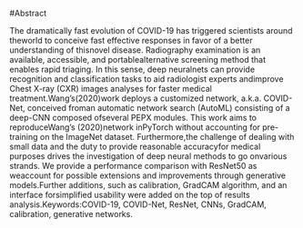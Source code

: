 #Abstract

The dramatically fast evolution of COVID-19 has triggered scientists around theworld to conceive fast effective responses in favor of a better understanding of thisnovel disease. Radiography examination is an available, accessible, and portablealternative screening method that enables rapid triaging. In this sense, deep neuralnets can provide recognition and classification tasks to aid radiologist experts andimprove Chest X-ray (CXR) images analyses for faster medical treatment.Wang’s(2020)work deploys a customized network, a.k.a. COVID-Net, conceived froman automatic network search (AutoML) consisting of a deep-CNN composed ofseveral PEPX modules. This work aims to reproduceWang’s (2020)network inPyTorch without accounting for pre-training on the ImageNet dataset. Furthermore,the challenge of dealing with small data and the duty to provide reasonable accuracyfor medical purposes drives the investigation of deep neural methods to go onvarious strands.  We provide a performance comparison with ResNet50 as weaccount for possible extensions and improvements through generative models.Further additions, such as calibration, GradCAM algorithm, and an interface forsimplified usability were added on the top of results analysis.Keywords:COVID-19, COVID-Net, ResNet, CNNs, GradCAM, calibration, generative networks.
